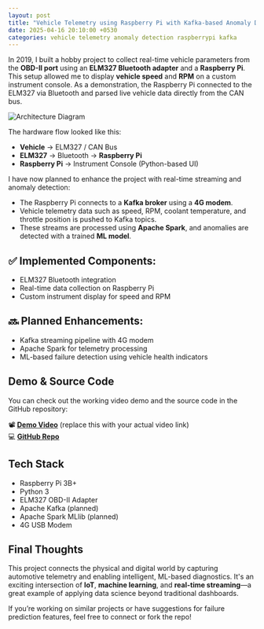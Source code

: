 ```yaml
---
layout: post
title: "Vehicle Telemetry using Raspberry Pi with Kafka-based Anomaly Detection"
date: 2025-04-16 20:10:00 +0530
categories: vehicle telemetry anomaly detection raspberrypi kafka
---
```


In 2019, I built a hobby project to collect real-time vehicle parameters from the **OBD-II port** using an **ELM327 Bluetooth adapter** and a **Raspberry Pi**. This setup allowed me to display **vehicle speed** and **RPM** on a custom instrument console. As a demonstration, the Raspberry Pi connected to the ELM327 via Bluetooth and parsed live vehicle data directly from the CAN bus.

![Architecture Diagram][Architecture Diagram]

[Architecture Diagram]: (/assets/projects/VehicleTelemetry/OBD2_Vehicle_detection.png)

The hardware flow looked like this:

- **Vehicle** → ELM327 / CAN Bus
- **ELM327** → Bluetooth → **Raspberry Pi**
- **Raspberry Pi** → Instrument Console (Python-based UI)

I have now planned to enhance the project with real-time streaming and anomaly detection:

- The Raspberry Pi connects to a **Kafka broker** using a **4G modem**.
- Vehicle telemetry data such as speed, RPM, coolant temperature, and throttle position is pushed to Kafka topics.
- These streams are processed using **Apache Spark**, and anomalies are detected with a trained **ML model**.

## ✅ Implemented Components:
- ELM327 Bluetooth integration
- Real-time data collection on Raspberry Pi
- Custom instrument display for speed and RPM

## 🔜 Planned Enhancements:
- Kafka streaming pipeline with 4G modem
- Apache Spark for telemetry processing
- ML-based failure detection using vehicle health indicators

## Demo & Source Code
You can check out the working video demo and the source code in the GitHub repository:

📽️ **[Demo Video](#)** (replace this with your actual video link)  
💻 **[GitHub Repo](https://github.com/spsarolkar/Tesla/tree/master)**

## Tech Stack
- Raspberry Pi 3B+
- Python 3
- ELM327 OBD-II Adapter
- Apache Kafka (planned)
- Apache Spark MLlib (planned)
- 4G USB Modem

## Final Thoughts
This project connects the physical and digital world by capturing automotive telemetry and enabling intelligent, ML-based diagnostics. It's an exciting intersection of **IoT**, **machine learning**, and **real-time streaming**—a great example of applying data science beyond traditional dashboards.

If you’re working on similar projects or have suggestions for failure prediction features, feel free to connect or fork the repo!